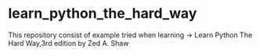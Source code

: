 # learn_python_the_hard_way
This repository consist of example tried when learning -> Learn Python The Hard Way,3rd edition by Zed A. Shaw
